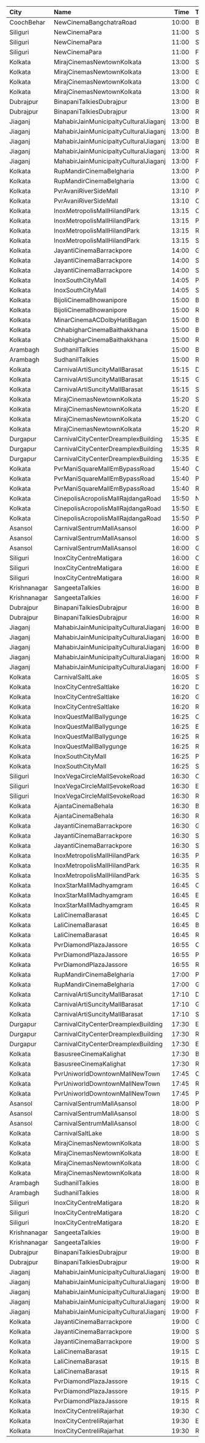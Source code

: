 | City         | Name                                  |  Time | Type          | Price | Capacity | Booked |
| :----------- | :------------------------------------ | ----: | :------------ | ----: | -------: | -----: |
| CoochBehar   | NewCinemaBangchatraRoad               | 10:00 | Balcony       |  100₹ |       73 |     51 |
| Siliguri     | NewCinemaPara                         | 11:00 | Sofa          |  100₹ |       96 |     48 |
| Siliguri     | NewCinemaPara                         | 11:00 | Special       |   60₹ |      102 |     64 |
| Siliguri     | NewCinemaPara                         | 11:00 | FirstClass    |   40₹ |      285 |    143 |
| Kolkata      | MirajCinemasNewtownKolkata            | 13:00 | Special       |  110₹ |       84 |     42 |
| Kolkata      | MirajCinemasNewtownKolkata            | 13:00 | Executive     |  110₹ |       85 |     41 |
| Kolkata      | MirajCinemasNewtownKolkata            | 13:00 | Gold          |  110₹ |       80 |     40 |
| Kolkata      | MirajCinemasNewtownKolkata            | 13:00 | Recliner      |  200₹ |       33 |     17 |
| Dubrajpur    | BinapaniTalkiesDubrajpur              | 13:00 | Balcony       |   25₹ |      200 |    160 |
| Dubrajpur    | BinapaniTalkiesDubrajpur              | 13:00 | RearStall     |   20₹ |      500 |    460 |
| Jiaganj      | MahabirJainMunicipaltyCulturalJiaganj | 13:00 | Boxa          |  100₹ |       14 |      5 |
| Jiaganj      | MahabirJainMunicipaltyCulturalJiaganj | 13:00 | Boxb          |  100₹ |       14 |      5 |
| Jiaganj      | MahabirJainMunicipaltyCulturalJiaganj | 13:00 | Balcony       |   80₹ |       90 |     54 |
| Jiaganj      | MahabirJainMunicipaltyCulturalJiaganj | 13:00 | RearStall     |   60₹ |      176 |     84 |
| Jiaganj      | MahabirJainMunicipaltyCulturalJiaganj | 13:00 | FrontStall    |   60₹ |      110 |    110 |
| Kolkata      | RupMandirCinemaBelgharia              | 13:00 | Platinum      |  100₹ |       48 |     24 |
| Kolkata      | RupMandirCinemaBelgharia              | 13:00 | Gold          |   80₹ |      102 |     67 |
| Kolkata      | PvrAvaniRiverSideMall                 | 13:10 | Prime         |  170₹ |        6 |      1 |
| Kolkata      | PvrAvaniRiverSideMall                 | 13:10 | Classic       |  120₹ |      100 |      1 |
| Kolkata      | InoxMetropolisMallHilandPark          | 13:15 | CoupleSeats   |  112₹ |        6 |      0 |
| Kolkata      | InoxMetropolisMallHilandPark          | 13:15 | Premier       |  112₹ |       26 |      0 |
| Kolkata      | InoxMetropolisMallHilandPark          | 13:15 | Royal         |  300₹ |       10 |      0 |
| Kolkata      | InoxMetropolisMallHilandPark          | 13:15 | Silver        |  112₹ |       90 |      0 |
| Kolkata      | JayantiCinemaBarrackpore              | 14:00 | GoldStall     |  200₹ |       18 |     18 |
| Kolkata      | JayantiCinemaBarrackpore              | 14:00 | SuperStall    |  200₹ |      244 |    189 |
| Kolkata      | JayantiCinemaBarrackpore              | 14:00 | Stall         |  200₹ |       50 |     50 |
| Kolkata      | InoxSouthCityMall                     | 14:05 | Premier       |  160₹ |       17 |      0 |
| Kolkata      | InoxSouthCityMall                     | 14:05 | Silver        |  160₹ |       75 |      0 |
| Kolkata      | BijoliCinemaBhowanipore               | 15:00 | Balcony       |  100₹ |      188 |    146 |
| Kolkata      | BijoliCinemaBhowanipore               | 15:00 | RearStall     |   80₹ |      614 |    306 |
| Kolkata      | MinarCinemaACDolbyHatiBagan           | 15:00 | Balcony       |  150₹ |      274 |    193 |
| Kolkata      | ChhabigharCinemaBaithakkhana          | 15:00 | Balcony       |   80₹ |      144 |    112 |
| Kolkata      | ChhabigharCinemaBaithakkhana          | 15:00 | RearStall     |   60₹ |      502 |    281 |
| Arambagh     | SudhanilTalkies                       | 15:00 | Balcony       |   35₹ |      400 |    344 |
| Arambagh     | SudhanilTalkies                       | 15:00 | RearStall     |   25₹ |      412 |    370 |
| Kolkata      | CarnivalArtiSuncityMallBarasat        | 15:15 | Diamond       |  110₹ |       59 |      1 |
| Kolkata      | CarnivalArtiSuncityMallBarasat        | 15:15 | Gold          |  110₹ |       30 |      0 |
| Kolkata      | CarnivalArtiSuncityMallBarasat        | 15:15 | Silver        |  110₹ |       20 |      0 |
| Kolkata      | MirajCinemasNewtownKolkata            | 15:20 | Special       |  110₹ |       84 |     42 |
| Kolkata      | MirajCinemasNewtownKolkata            | 15:20 | Executive     |  110₹ |       85 |     41 |
| Kolkata      | MirajCinemasNewtownKolkata            | 15:20 | Gold          |  110₹ |       80 |     40 |
| Kolkata      | MirajCinemasNewtownKolkata            | 15:20 | Recliner      |  200₹ |       33 |     17 |
| Durgapur     | CarnivalCityCenterDreamplexBuilding   | 15:35 | Economy       |  110₹ |       44 |     23 |
| Durgapur     | CarnivalCityCenterDreamplexBuilding   | 15:35 | Regular       |  110₹ |       70 |     35 |
| Durgapur     | CarnivalCityCenterDreamplexBuilding   | 15:35 | Executive     |  110₹ |      219 |    109 |
| Kolkata      | PvrManiSquareMallEmBypassRoad         | 15:40 | Classic       |  120₹ |       22 |      0 |
| Kolkata      | PvrManiSquareMallEmBypassRoad         | 15:40 | Prime         |  120₹ |       49 |      2 |
| Kolkata      | PvrManiSquareMallEmBypassRoad         | 15:40 | Recliner      |  380₹ |       11 |      0 |
| Kolkata      | CinepolisAcropolisMallRajdangaRoad    | 15:50 | Normal        |  130₹ |       17 |      0 |
| Kolkata      | CinepolisAcropolisMallRajdangaRoad    | 15:50 | Executive     |  130₹ |       67 |     12 |
| Kolkata      | CinepolisAcropolisMallRajdangaRoad    | 15:50 | Premium       |  130₹ |       38 |     26 |
| Asansol      | CarnivalSentrumMallAsansol            | 16:00 | Premium       |  110₹ |       42 |      0 |
| Asansol      | CarnivalSentrumMallAsansol            | 16:00 | Silver        |  110₹ |       96 |      0 |
| Asansol      | CarnivalSentrumMallAsansol            | 16:00 | Gold          |  110₹ |       17 |      0 |
| Siliguri     | InoxCityCentreMatigara                | 16:00 | Club          |  170₹ |      121 |      0 |
| Siliguri     | InoxCityCentreMatigara                | 16:00 | Executive     |  150₹ |       42 |      0 |
| Siliguri     | InoxCityCentreMatigara                | 16:00 | Royale        |  230₹ |        6 |      0 |
| Krishnanagar | SangeetaTalkies                       | 16:00 | Balcony       |   50₹ |      231 |    165 |
| Krishnanagar | SangeetaTalkies                       | 16:00 | FirstClass    |   30₹ |      513 |    454 |
| Dubrajpur    | BinapaniTalkiesDubrajpur              | 16:00 | Balcony       |   25₹ |      200 |    160 |
| Dubrajpur    | BinapaniTalkiesDubrajpur              | 16:00 | RearStall     |   20₹ |      500 |    460 |
| Jiaganj      | MahabirJainMunicipaltyCulturalJiaganj | 16:00 | Boxa          |  100₹ |       14 |      5 |
| Jiaganj      | MahabirJainMunicipaltyCulturalJiaganj | 16:00 | Boxb          |  100₹ |       14 |      5 |
| Jiaganj      | MahabirJainMunicipaltyCulturalJiaganj | 16:00 | Balcony       |   80₹ |       90 |     54 |
| Jiaganj      | MahabirJainMunicipaltyCulturalJiaganj | 16:00 | RearStall     |   60₹ |      176 |     84 |
| Jiaganj      | MahabirJainMunicipaltyCulturalJiaganj | 16:00 | FrontStall    |   60₹ |      110 |    110 |
| Kolkata      | CarnivalSaltLake                      | 16:05 | Silver        |  110₹ |       83 |      2 |
| Kolkata      | InoxCityCentreSaltlake                | 16:20 | DressCircle   |  112₹ |       64 |      0 |
| Kolkata      | InoxCityCentreSaltlake                | 16:20 | Galleria      |  112₹ |       23 |      0 |
| Kolkata      | InoxCityCentreSaltlake                | 16:20 | Royale        |  112₹ |       14 |      0 |
| Kolkata      | InoxQuestMallBallygunge               | 16:25 | Club          |  160₹ |       55 |      0 |
| Kolkata      | InoxQuestMallBallygunge               | 16:25 | Executive     |  160₹ |       12 |      0 |
| Kolkata      | InoxQuestMallBallygunge               | 16:25 | RoyalRecliner |  280₹ |        4 |      0 |
| Kolkata      | InoxQuestMallBallygunge               | 16:25 | Royal         |  160₹ |       13 |      0 |
| Kolkata      | InoxSouthCityMall                     | 16:25 | Premier       |  160₹ |       17 |      0 |
| Kolkata      | InoxSouthCityMall                     | 16:25 | Silver        |  160₹ |       72 |      0 |
| Siliguri     | InoxVegaCircleMallSevokeRoad          | 16:30 | Club          |  180₹ |       34 |      0 |
| Siliguri     | InoxVegaCircleMallSevokeRoad          | 16:30 | Executive     |  160₹ |       17 |      0 |
| Siliguri     | InoxVegaCircleMallSevokeRoad          | 16:30 | Royal         |  200₹ |       74 |      0 |
| Kolkata      | AjantaCinemaBehala                    | 16:30 | Balcony       |  150₹ |      213 |    153 |
| Kolkata      | AjantaCinemaBehala                    | 16:30 | Recliner      |  200₹ |       13 |      8 |
| Kolkata      | JayantiCinemaBarrackpore              | 16:30 | GoldStall     |  200₹ |       18 |     18 |
| Kolkata      | JayantiCinemaBarrackpore              | 16:30 | SuperStall    |  200₹ |      244 |    189 |
| Kolkata      | JayantiCinemaBarrackpore              | 16:30 | Stall         |  200₹ |       50 |     50 |
| Kolkata      | InoxMetropolisMallHilandPark          | 16:35 | Premier       |  112₹ |       18 |      0 |
| Kolkata      | InoxMetropolisMallHilandPark          | 16:35 | Royal         |  300₹ |        7 |      0 |
| Kolkata      | InoxMetropolisMallHilandPark          | 16:35 | Silver        |  112₹ |       66 |      0 |
| Kolkata      | InoxStarMallMadhyamgram               | 16:45 | Club          |  112₹ |       45 |      0 |
| Kolkata      | InoxStarMallMadhyamgram               | 16:45 | Executive     |  112₹ |       15 |      0 |
| Kolkata      | InoxStarMallMadhyamgram               | 16:45 | Royal         |  140₹ |       33 |      0 |
| Kolkata      | LaliCinemaBarasat                     | 16:45 | DressCircle   |  100₹ |       22 |     16 |
| Kolkata      | LaliCinemaBarasat                     | 16:45 | Balcony       |   70₹ |      169 |    142 |
| Kolkata      | LaliCinemaBarasat                     | 16:45 | RearStall     |   50₹ |      270 |    216 |
| Kolkata      | PvrDiamondPlazaJassore                | 16:55 | Classic       |  140₹ |       88 |     10 |
| Kolkata      | PvrDiamondPlazaJassore                | 16:55 | Prime         |  200₹ |        6 |      0 |
| Kolkata      | PvrDiamondPlazaJassore                | 16:55 | Recliner      |  360₹ |        7 |      2 |
| Kolkata      | RupMandirCinemaBelgharia              | 17:00 | Platinum      |  100₹ |       48 |     24 |
| Kolkata      | RupMandirCinemaBelgharia              | 17:00 | Gold          |   80₹ |      102 |     67 |
| Kolkata      | CarnivalArtiSuncityMallBarasat        | 17:10 | Diamond       |  110₹ |       59 |      0 |
| Kolkata      | CarnivalArtiSuncityMallBarasat        | 17:10 | Gold          |  110₹ |       30 |      0 |
| Kolkata      | CarnivalArtiSuncityMallBarasat        | 17:10 | Silver        |  110₹ |       20 |      0 |
| Durgapur     | CarnivalCityCenterDreamplexBuilding   | 17:30 | Economy       |  110₹ |       44 |     23 |
| Durgapur     | CarnivalCityCenterDreamplexBuilding   | 17:30 | Regular       |  110₹ |       70 |     35 |
| Durgapur     | CarnivalCityCenterDreamplexBuilding   | 17:30 | Executive     |  110₹ |      219 |    110 |
| Kolkata      | BasusreeCinemaKalighat                | 17:30 | Balcony       |  100₹ |      320 |    245 |
| Kolkata      | BasusreeCinemaKalighat                | 17:30 | RearStall     |   70₹ |      700 |    499 |
| Kolkata      | PvrUniworldDowntownMallNewTown        | 17:45 | Classic       |   79₹ |       24 |      0 |
| Kolkata      | PvrUniworldDowntownMallNewTown        | 17:45 | Recliner      |  310₹ |        3 |      0 |
| Kolkata      | PvrUniworldDowntownMallNewTown        | 17:45 | Prime         |  112₹ |       78 |      0 |
| Asansol      | CarnivalSentrumMallAsansol            | 18:00 | Premium       |  110₹ |       42 |      0 |
| Asansol      | CarnivalSentrumMallAsansol            | 18:00 | Silver        |  110₹ |       96 |      0 |
| Asansol      | CarnivalSentrumMallAsansol            | 18:00 | Gold          |  110₹ |       17 |      0 |
| Kolkata      | CarnivalSaltLake                      | 18:00 | Silver        |  110₹ |       83 |      2 |
| Kolkata      | MirajCinemasNewtownKolkata            | 18:00 | Special       |  110₹ |       84 |     42 |
| Kolkata      | MirajCinemasNewtownKolkata            | 18:00 | Executive     |  110₹ |       85 |     41 |
| Kolkata      | MirajCinemasNewtownKolkata            | 18:00 | Gold          |  110₹ |       80 |     40 |
| Kolkata      | MirajCinemasNewtownKolkata            | 18:00 | Recliner      |  200₹ |       33 |     17 |
| Arambagh     | SudhanilTalkies                       | 18:00 | Balcony       |   35₹ |      400 |    344 |
| Arambagh     | SudhanilTalkies                       | 18:00 | RearStall     |   25₹ |      412 |    370 |
| Siliguri     | InoxCityCentreMatigara                | 18:20 | Royale        |  230₹ |        4 |      0 |
| Siliguri     | InoxCityCentreMatigara                | 18:20 | Club          |  170₹ |      121 |      0 |
| Siliguri     | InoxCityCentreMatigara                | 18:20 | Executive     |  150₹ |       42 |      0 |
| Krishnanagar | SangeetaTalkies                       | 19:00 | Balcony       |   50₹ |      231 |    165 |
| Krishnanagar | SangeetaTalkies                       | 19:00 | FirstClass    |   30₹ |      513 |    454 |
| Dubrajpur    | BinapaniTalkiesDubrajpur              | 19:00 | Balcony       |   25₹ |      200 |    160 |
| Dubrajpur    | BinapaniTalkiesDubrajpur              | 19:00 | RearStall     |   20₹ |      500 |    460 |
| Jiaganj      | MahabirJainMunicipaltyCulturalJiaganj | 19:00 | Boxa          |  100₹ |       14 |      5 |
| Jiaganj      | MahabirJainMunicipaltyCulturalJiaganj | 19:00 | Boxb          |  100₹ |       14 |      5 |
| Jiaganj      | MahabirJainMunicipaltyCulturalJiaganj | 19:00 | Balcony       |   80₹ |       90 |     54 |
| Jiaganj      | MahabirJainMunicipaltyCulturalJiaganj | 19:00 | RearStall     |   60₹ |      176 |     84 |
| Jiaganj      | MahabirJainMunicipaltyCulturalJiaganj | 19:00 | FrontStall    |   60₹ |      110 |    110 |
| Kolkata      | JayantiCinemaBarrackpore              | 19:00 | GoldStall     |  200₹ |       18 |     18 |
| Kolkata      | JayantiCinemaBarrackpore              | 19:00 | SuperStall    |  200₹ |      244 |    189 |
| Kolkata      | JayantiCinemaBarrackpore              | 19:00 | Stall         |  200₹ |       50 |     50 |
| Kolkata      | LaliCinemaBarasat                     | 19:15 | DressCircle   |  100₹ |       22 |     16 |
| Kolkata      | LaliCinemaBarasat                     | 19:15 | Balcony       |   70₹ |      169 |    142 |
| Kolkata      | LaliCinemaBarasat                     | 19:15 | RearStall     |   50₹ |      270 |    216 |
| Kolkata      | PvrDiamondPlazaJassore                | 19:15 | Classic       |  112₹ |       88 |     23 |
| Kolkata      | PvrDiamondPlazaJassore                | 19:15 | Prime         |  200₹ |        6 |      0 |
| Kolkata      | PvrDiamondPlazaJassore                | 19:15 | Recliner      |  360₹ |        7 |      0 |
| Kolkata      | InoxCityCentreIiRajarhat              | 19:30 | Club          |  112₹ |       79 |      0 |
| Kolkata      | InoxCityCentreIiRajarhat              | 19:30 | Executive     |  112₹ |       25 |      0 |
| Kolkata      | InoxCityCentreIiRajarhat              | 19:30 | Royale        |  300₹ |        5 |      0 |